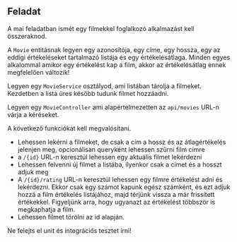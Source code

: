 ## Feladat
A mai feladatban ismét egy filmekkel foglalkozó alkalmazást kell összeraknod.

A `Movie` entitásnak legyen egy azonosítója, egy címe, egy hossza, egy az eddigi értékeléseket tartalmazó listája és egy értékelésátlaga.
Minden egyes alkalommal amikor egy értékelést kap a film, akkor az értékelésátlag ennek megfelelően változik!

Legyen egy `MovieService` osztályod, ami listában tárolja a filmeket. Kezdetben a lista üres később tudunk filmet hozzáadni.


Legyen egy `MovieController` ami alapértelmezetten az `api/movies` URL-n várja a kéréseket.

A következő funkciókat kell megvalósítani.
* Lehessen lekérni a filmeket, de csak a cím a hossz és az átlagértékelés jelenjen meg, opcionálisan queryként lehessen szűrni film címre
* a `/{id}` URL-n keresztül lehessen egy aktuális filmet lekérdezni
* Lehessen felvenni új filmet a listába, ilyenkor csak a címet és a hosszt adjuk meg
* A `/{id}/rating` URL-n keresztül lehessen egy filmre értékelést adni és lekérdezni. Ekkor csak egy számot kapunk egész számként, és ezt adjuk hozzá a film értékelés listájához, majd térjünk vissza a már frissített értékekkel. Figyeljünk arra, hogy ugyanazt az értékelést többször is megkaphatja a film.
* Lehessen filmet törölni az id alapján.

Ne felejts el unit és integrációs tesztet írni!
